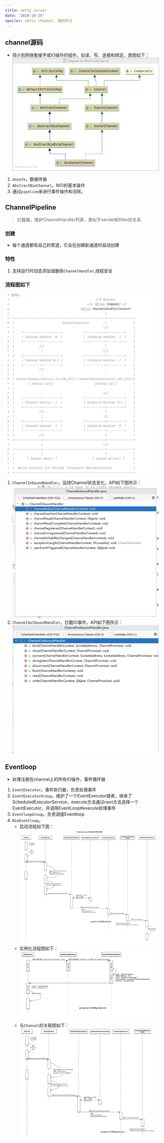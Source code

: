 ```yaml
---
title: netty server
date: '2020-10-29'
spoiler: netty channel, 源码学习
---
```

## channel源码
- 简介到网络套接字或IO操作的组件，如读、写、连接和绑定。类图如下：
![image](./channel-4.1.53.png)
1. `Unsafe`。数据传输
1. `AbstractNioChannel`。NIO的基本操作
1. 通过`pipeline`来进行事件操作和流转。

## ChannelPipeline
> 拦截器，维护ChannelHandler列表，类似于servlet和filter的关系
### 创建
- 每个通道都有自己的管道，它会在创建新通道时自动创建
### 特性
1. 支持运行时动态添加或删除`ChannelHandler`,线程安全
### 流程图如下
![image](./channel-pipline-flow.png)
1. `ChannelInboundHandler`。监控Channel状态变化，API如下图所示：
![image](./ChannelInboundHandler-api.png)
1. `ChannelOutboundHandler`。拦截IO事件，API如下图所示：
![image](./ChannelOutboundHandler-api.png)

## Eventloop
- 处理注册在channel上的所有IO操作，事件循环器
1. `EventExecutor`。事件执行器，负责处理事件
1. `EventExecutorGroup`。维护了一个EventExecutor链表，继承了ScheduledExecutorService，execute方法通过next方法选择一个EventExecutor，并调用EventLoop#execute处理事件
1. `EventloopGroup`。负责调度Eventloop
1. `NioEventloop`。
    - 启动流程如下图：
    ![image](./NioEventLoop-start.png)
    - 实例化流程图如下：
    ![image](./NioEventLoop-sequence.png)
    - 与`Channel`的关联图如下：
    ![image](./NioEventLoop-Channel.png)
